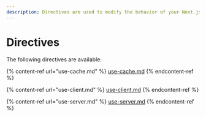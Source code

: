 ```yaml
---
description: Directives are used to modify the behavior of your Next.js application.
---
```


# Directives

The following directives are available:

{% content-ref url="use-cache.md" %}
[use-cache.md](use-cache.md)
{% endcontent-ref %}

{% content-ref url="use-client.md" %}
[use-client.md](use-client.md)
{% endcontent-ref %}

{% content-ref url="use-server.md" %}
[use-server.md](use-server.md)
{% endcontent-ref %}

